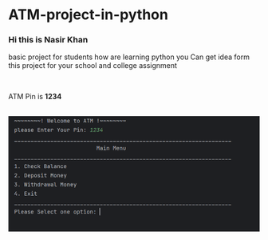# ATM-project-in-python
<h3> Hi this is Nasir Khan </h3>
<p> basic project for students how are learning python you Can get idea form this project for your school and college assignment </p>
<br>
<p>
ATM Pin is <b>1234</b> <br>
<br>

![img.png](img.png)
</p>
